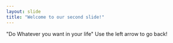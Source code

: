 ```yaml
---
layout: slide
title: "Welcome to our second slide!"
---
```

"Do Whatever you want in your life"
Use the left arrow to go back!
